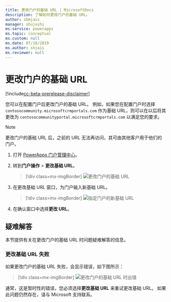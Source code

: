 ```yaml
---
title: 更改门户的基础 URL | MicrosoftDocs
description: 了解如何更改门户的基础 URL。
author: sbmjais
manager: shujoshi
ms.service: powerapps
ms.topic: conceptual
ms.custom: null
ms.date: 07/18/2019
ms.author: shjais
ms.reviewer: null
---
```


# <a name="change-the-base-url-of-a-portal"></a>更改门户的基础 URL

[!include[cc-beta-prerelease-disclaimer](../../../includes/cc-beta-prerelease-disclaimer.md)]

您可以在配置门户后更改门户的基础 URL。 例如，如果您在配置门户时选择 `contosocommunity.microsoftcrmportals.com` 作为基础 URL，则可以在以后将其更改为 `contosocommunityportal.microsoftcrmportals.com` 以满足您的要求。

> [!NOTE]
> 更改门户的基础 URL 后，之前的 URL 无法再访问，其可由其他客户用于他们的门户。

1.  打开 [PowerApps 门户管理中心](admin-overview.md)。

2.  转到**门户操作** > **更改基础 URL**。 

    > [!div class=mx-imgBorder]
    > ![更改门户的基础 URL](../media/change-base-url-action.png "更改门户的基础 URL")

3.  在更改基础 URL 窗口，为门户输入新基础 URL。

    > [!div class=mx-imgBorder]
    > ![指定门户的新基础 URL](../media/change-base-url.png "指定门户的新基础 URL")

4.  在确认窗口中选择**更改 URL**。

## <a name="troubleshooting"></a>疑难解答​​

本节提供有关在更改门户的基础 URL 时问题疑难解答的信息。

### <a name="changing-the-base-url-fails"></a>更改基础 URL 失败

如果更改门户的基础 URL 失败，会显示错误，如下图所示：

> [!div class=mx-imgBorder]
> ![更改门户的基础 URL 时出错](../media/change-base-url-error.png "更改门户的基础 URL 时出错")

通常，这是暂时性的错误，您必须选择**更改基础 URL** 来重试更改基础 URL。 如果此问题仍然存在，请与 Microsoft 支持联系。
